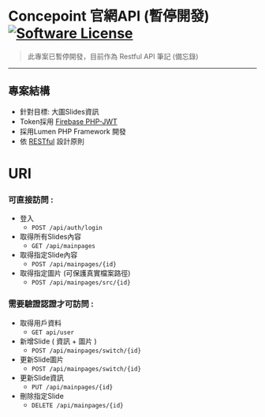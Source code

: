 # Concepoint 官網API (暫停開發) [![Software License](https://img.shields.io/badge/license-MIT-brightgreen.svg?style=flat-square)](LICENSE.md)
> 此專案已暫停開發，目前作為 Restful API 筆記 (備忘錄)

---

## 專案結構
- 針對目標: 大圖Slides資訊
- Token採用 [Firebase PHP-JWT](https://github.com/firebase/php-jwt)
- 採用Lumen PHP Framework 開發
- 依 [RESTful](https://en.wikipedia.org/wiki/Representational_state_transfer) 設計原則


# URI
### 可直接訪問 :
* 登入
    * `POST /api/auth/login`
* 取得所有Slides內容
    * `GET /api/mainpages`
* 取得指定Slide內容
    * `POST /api/mainpages/{id}`
* 取得指定圖片 (可保護真實檔案路徑)
    * `POST /api/mainpages/src/{id}`    
### 需要驗證認證才可訪問 :
* 取得用戶資料
    * `GET api/user`
* 新增Slide ( 資訊 + 圖片 )
    * `POST /api/mainpages/switch/{id}`
* 更新Slide圖片
    * `POST /api/mainpages/switch/{id}`
* 更新Slide資訊
    * `PUT /api/mainpages/{id}`
* 刪除指定Slide
    * `DELETE /api/mainpages/{id}`